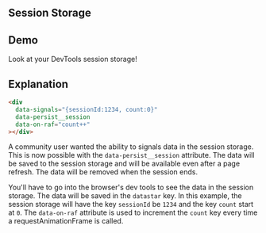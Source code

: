 ## Session Storage

## Demo

<div data-signals="{sessionId:1234, count:0}" data-persist__session data-on-raf="count++">Look at your DevTools session storage!</div>

## Explanation

```html
<div
  data-signals="{sessionId:1234, count:0}"
  data-persist__session
  data-on-raf="count++"
></div>
```

A community user wanted the ability to signals data in the session storage. This is now possible with the `data-persist__session` attribute. The data will be saved to the session storage and will be available even after a page refresh. The data will be removed when the session ends.

You'll have to go into the browser's dev tools to see the data in the session storage. The data will be saved in the `datastar` key. In this example, the session storage will have the key `sessionId` be `1234` and the key `count` start at `0`. The `data-on-raf` attribute is used to increment the `count` key every time a requestAnimationFrame is called.
